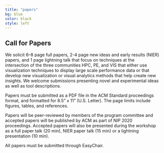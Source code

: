 ```yaml
---
title: "papers"
bg: blue
color: black
style: left
---
```


## Call for Papers

We solicit 6–8 page full papers, 2-4 page new ideas and early results (NIER) papers, and 1 page lightning talk that focus on techniques at the intersection of the three communities HPC, PE, and VIS that either use visualization techniques to display large scale performance data or that develop new visualization or visual analytics methods that help create new insights. We welcome submissions presenting novel and experimental ideas as well as tool descriptions.

Papers must be submitted as a PDF file in the ACM Standard proceedings format, and formatted for 8.5” x 11” (U.S. Letter). The page limits include figures, tables, and references.

Papers will be peer-reviewed by members of the program committee and accepted papers will be published by ACM as part of NIP 2020 proceedings. Accepted papers will also be presented during the workshop as a full paper talk (20 min), NIER paper talk (15 min) or a lightning presentation (10 min).

All papers must be submitted through EasyChair.